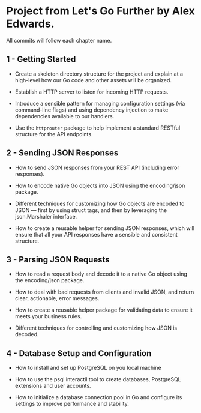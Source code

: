 # Project from Let's Go Further by Alex Edwards.

All commits will follow each chapter name.

## 1 - Getting Started

- Create a skeleton directory structure for the project and explain at a high-level how our Go code and other assets will be organized.

- Establish a HTTP server to listen for incoming HTTP requests.

- Introduce a sensible pattern for managing configuration settings (via command-line flags) and using dependency injection to make dependencies available to our handlers.

- Use the `httprouter` package to help implement a standard RESTful structure for the API endpoints.

## 2 - Sending JSON Responses

- How to send JSON responses from your REST API (including error responses).

- How to encode native Go objects into JSON using the encoding/json package.

- Different techniques for customizing how Go objects are encoded to JSON — first by
using struct tags, and then by leveraging the json.Marshaler interface.

- How to create a reusable helper for sending JSON responses, which will ensure that all
your API responses have a sensible and consistent structure.

## 3 - Parsing JSON Requests

- How to read a request body and decode it to a native Go object using the encoding/json package.

- How to deal with bad requests from clients and invalid JSON, and return clear, actionable, error messages.

- How to create a reusable helper package for validating data to ensure it meets your business rules.

- Different techniques for controlling and customizing how JSON is decoded.

## 4 - Database Setup and Configuration

- How to install and set up PostgreSQL on you local machine

- How to use the psql interactil tool to create databases, PostgreSQL extensions and user accounts.

- How to initialize a database connection pool in Go and configure its settings to improve performance and stability.